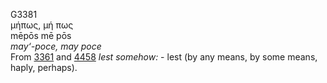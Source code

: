 <body>
  <p>G3381<br>  μήπως, μή πως  <br> mēpōs  mē pōs  <br><i>may‘-poce,</i> <i>may</i> <i>poce </i><br>From <a href="g3361.htm">3361</a> and <a href="g4458.htm">4458</a>  <i>lest</i> <i>somehow:</i> - lest (by any means, by some means, haply, perhaps).<br></p>
 </body>